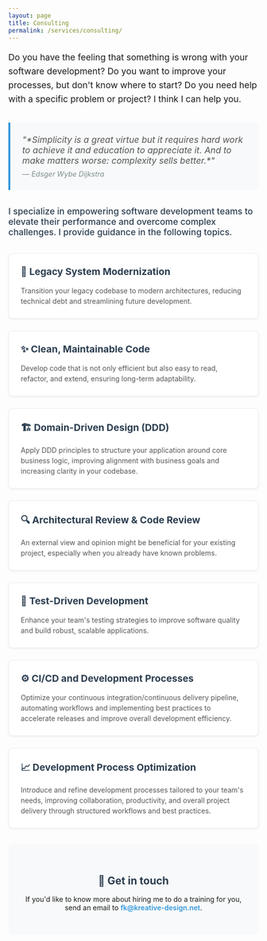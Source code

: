 ```yaml
---
layout: page
title: Consulting
permalink: /services/consulting/
---
```


<div class="consulting-intro">
  <p class="intro-text">Do you have the feeling that something is wrong with your software development? Do you want to improve your processes, but don't know where to start? Do you need help with a specific problem or project? I think I can help you.</p>

  <blockquote class="quote">
    <p>"*Simplicity is a great virtue but it requires hard work to achieve it and education to appreciate it. And to make matters worse: complexity sells better.*"</p>
    <cite>― Edsger Wybe Dijkstra</cite>
  </blockquote>

  <p class="specialization">I specialize in empowering software development teams to elevate their performance and overcome complex challenges. I provide guidance in the following topics.</p>
</div>

<div class="services-grid">
  <div class="service-item">
    <h3>🔧 Legacy System Modernization</h3>
    <p>Transition your legacy codebase to modern architectures, reducing technical debt and streamlining future development.</p>
  </div>
  
  <div class="service-item">
    <h3>✨ Clean, Maintainable Code</h3>
    <p>Develop code that is not only efficient but also easy to read, refactor, and extend, ensuring long-term adaptability.</p>
  </div>
  
  <div class="service-item">
    <h3>🏗️ Domain-Driven Design (DDD)</h3>
    <p>Apply DDD principles to structure your application around core business logic, improving alignment with business goals and increasing clarity in your codebase.</p>
  </div>
  
  <div class="service-item">
    <h3>🔍 Architectural Review & Code Review</h3>
    <p>An external view and opinion might be beneficial for your existing project, especially when you already have known problems.</p>
  </div>
  
  <div class="service-item">
    <h3>🧪 Test-Driven Development</h3>
    <p>Enhance your team's testing strategies to improve software quality and build robust, scalable applications.</p>
  </div>
  
  <div class="service-item">
    <h3>⚙️ CI/CD and Development Processes</h3>
    <p>Optimize your continuous integration/continuous delivery pipeline, automating workflows and implementing best practices to accelerate releases and improve overall development efficiency.</p>
  </div>
  
  <div class="service-item">
    <h3>📈 Development Process Optimization</h3>
    <p>Introduce and refine development processes tailored to your team's needs, improving collaboration, productivity, and overall project delivery through structured workflows and best practices.</p>
  </div>
</div>

<div class="contact-section">
  <h2>📧 Get in touch</h2>
  <p>If you'd like to know more about hiring me to do a training for you, send an email to <a href="mailto:fk@kreative-design.net" class="email-link">fk@kreative-design.net</a>.</p>
</div>

<style>
.consulting-intro {
  margin-bottom: 2rem;
}

.intro-text {
  font-size: 1.1rem;
  line-height: 1.6;
  margin-bottom: 1.5rem;
}

.quote {
  background: #f8f9fa;
  border-left: 4px solid #3498db;
  padding: 1.5rem;
  margin: 2rem 0;
  border-radius: 0 8px 8px 0;
  font-style: italic;
}

.quote p {
  margin: 0;
  font-size: 1.1rem;
  color: #555;
}

.quote cite {
  display: block;
  margin-top: 0.5rem;
  color: #7f8c8d;
  font-size: 0.9rem;
}

.specialization {
  font-size: 1.1rem;
  color: #2c3e50;
  font-weight: 500;
}

.services-grid {
  display: grid;
  grid-template-columns: repeat(auto-fit, minmax(300px, 1fr));
  gap: 1.5rem;
  margin: 2rem 0;
}

.service-item {
  background: #fff;
  border: 1px solid #e9ecef;
  border-radius: 8px;
  padding: 1.5rem;
  transition: all 0.3s ease;
  box-shadow: 0 2px 4px rgba(0,0,0,0.05);
}

.service-item:hover {
  transform: translateY(-2px);
  box-shadow: 0 4px 12px rgba(0,0,0,0.1);
  border-color: #3498db;
}

.service-item h3 {
  color: #2c3e50;
  margin: 0 0 1rem 0;
  font-size: 1.2rem;
  border: none;
  padding: 0;
}

.service-item p {
  margin: 0;
  line-height: 1.5;
  color: #555;
}

.contact-section {
  background: #f8f9fa;
  padding: 2rem;
  border-radius: 8px;
  text-align: center;
  margin-top: 2rem;
}

.contact-section h2 {
  color: #2c3e50;
  margin-bottom: 1rem;
  border: none;
  padding: 0;
}

.email-link {
  color: #3498db;
  text-decoration: none;
  font-weight: 600;
  transition: color 0.3s ease;
}

.email-link:hover {
  color: #2980b9;
  text-decoration: underline;
}

@media (max-width: 768px) {
  .services-grid {
    grid-template-columns: 1fr;
  }
  
  .quote {
    padding: 1rem;
  }
  
  .contact-section {
    padding: 1.5rem;
  }
}
</style>
